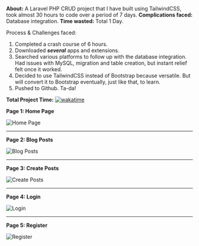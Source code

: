 **About:**
A Laravel PHP CRUD project that I have built using TailwindCSS, took almost 30 hours to code over a period of 7 days.
**Complications faced:** Database integration. **Time wasted:** Total 1 Day.

Process & Challenges faced:
1) Completed a crash course of 6 hours.
2) Downloaded ***several*** apps and extensions.
3) Searched various platforms to follow up with the database integration. Had issues with MySQL, migration and table creation, but instant relief felt once it worked.
4) Decided to use TailwindCSS instead of Bootstrap because versatile. But will convert it to Bootstrap eventually, just like that, to learn.
5) Pushed to Github. Ta-da!

**Total Project Time:**
[![wakatime](https://wakatime.com/badge/github/suraiyakawsar/BMS.svg)](https://wakatime.com/badge/github/suraiyakawsar/BMS)

**Page 1: Home Page**

![Home Page](https://imgur.com/EzNAcPS.png)

------------------------------
**Page 2: Blog Posts**

![Blog Posts](https://imgur.com/xYCSlVE.png)

-----------------------------
**Page 3: Create Posts**

![Create Posts](https://imgur.com/zNTF2Oz.png)

----------------------------
**Page 4: Login**

![Login](https://imgur.com/I0K5y4f.png)

----------------------------
**Page 5: Register**

![Register](https://imgur.com/5Mf37t9.png)